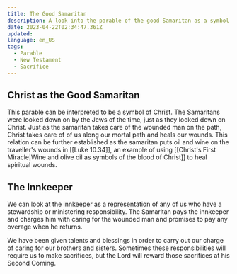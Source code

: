 ```yaml
---
title: The Good Samaritan
description: A look into the parable of the good Samaritan as a symbol of Christ.
date: 2023-04-22T02:34:47.361Z
updated:
language: en_US
tags:
  - Parable
  - New Testament
  - Sacrifice
---
```


## Christ as the Good Samaritan

This parable can be interpreted to be a symbol of Christ. The Samaritans were looked down on by the Jews of the time, just as they looked down on Christ. Just as the samaritan takes care of the wounded man on the path, Christ takes care of of us along our mortal path and heals our wounds. This relation can be further established as the samaritan puts oil and wine on the traveller's wounds in [[Luke 10.34]], an example of using [[Christ's First Miracle|Wine and olive oil as symbols of the blood of Christ]] to heal spiritual wounds.

## The Innkeeper

We can look at the innkeeper as a representation of any of us who have a stewardship or ministering responsibility. The Samaritan pays the innkeeper and charges him with caring for the wounded man and promises to pay any overage when he returns.

We have been given talents and blessings in order to carry out our charge of caring for our brothers and sisters. Sometimes these responsibilities will require us to make sacrifices, but the Lord will reward those sacrifices at his Second Coming.
